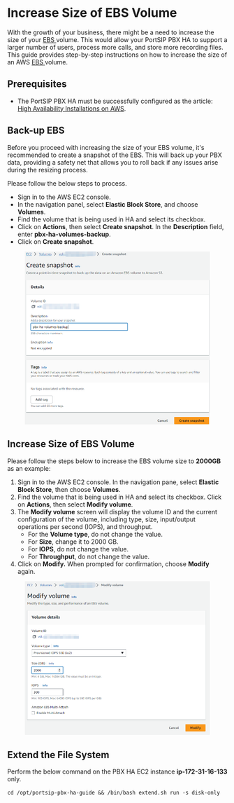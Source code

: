 # Increase Size of EBS Volume

With the growth of your business, there might be a need to increase the size of your [EBS ](https://docs.aws.amazon.com/AWSEC2/latest/UserGuide/AmazonEBS.html)volume. This would allow your PortSIP PBX HA to support a larger number of users, process more calls, and store more recording files. This guide provides step-by-step instructions on how to increase the size of an AWS [EBS ](https://docs.aws.amazon.com/AWSEC2/latest/UserGuide/AmazonEBS.html)volume.

## Prerequisites

* The PortSIP PBX HA must be successfully configured as the article: [High Availability Installations on AWS](../../high-availability-v16.x/high-availability-and-scalability-on-aws/high-availability-installations-on-aws.md).

## **Back-up EBS**&#x20;

Before you proceed with increasing the size of your EBS volume, it's recommended to create a snapshot of the EBS. This will back up your PBX data, providing a safety net that allows you to roll back if any issues arise during the resizing process.

Please follow the below steps to process.

* Sign in to the AWS EC2 console.&#x20;
* In the navigation panel, select **Elastic Block Store**, and choose **Volumes**. &#x20;
* Find the volume that is being used in HA and select its checkbox.&#x20;
* Click on **Actions**, then select **Create snapshot**. In the **Description** field, enter **pbx-ha-volumes-backup**.&#x20;
* Click on **Create snapshot**.

<figure><img src="../../../.gitbook/assets/aws-ha-16.png" alt=""><figcaption></figcaption></figure>

## Increase Size of EBS Volume

Please follow the steps below to increase the EBS volume size to **2000GB** as an example:

1. Sign in to the AWS EC2 console. In the navigation pane, select **Elastic Block Store**, then choose **Volumes**.&#x20;
2. Find the volume that is being used in HA and select its checkbox. Click on **Actions**, then select **Modify volume**.&#x20;
3. The **Modify volume** screen will display the volume ID and the current configuration of the volume, including type, size, input/output operations per second (IOPS), and throughput.&#x20;
   * For the **Volume type**, do not change the value.
   * For **Size**, change it to 2000 GB.&#x20;
   * For **IOPS**, do not change the value.&#x20;
   * For **Throughput**, do not change the value.&#x20;
4. Click on **Modify.** When prompted for confirmation, choose **Modify** again.

<figure><img src="../../../.gitbook/assets/aws-ha-17.png" alt=""><figcaption></figcaption></figure>

## Extend the File System <a href="#extend-the-file-system" id="extend-the-file-system"></a>

Perform the below command on the PBX HA EC2 instance **ip-172-31-16-133** only.

```
cd /opt/portsip-pbx-ha-guide && /bin/bash extend.sh run -s disk-only
```



